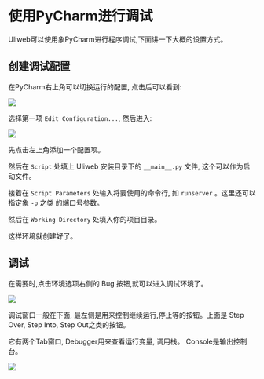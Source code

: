 # 使用PyCharm进行调试

Uliweb可以使用象PyCharm进行程序调试,下面讲一下大概的设置方式。

## 创建调试配置

在PyCharm右上角可以切换运行的配置, 点击后可以看到:

![](_static/debug_with_pycharm_01.png)

选择第一项 `Edit Configuration...`, 然后进入:

![](_static/debug_with_pycharm_02.png)

先点击左上角添加一个配置项。

然后在 `Script` 处填上 Uliweb 安装目录下的 `__main__.py` 文件, 这个可以作为启动文件。

接着在 `Script Parameters` 处输入将要使用的命令行, 如 `runserver` 。这里还可以指定象 `-p` 之类
的端口号参数。

然后在 `Working Directory` 处填入你的项目目录。

这样环境就创建好了。

## 调试

在需要时,点击环境选项右侧的 Bug 按钮,就可以进入调试环境了。

![](_static/debug_with_pycharm_03.png)

调试窗口一般在下面, 最左侧是用来控制继续运行,停止等的按钮。上面是 Step Over, Step Into, Step Out之类的按钮。

它有两个Tab窗口, Debugger用来查看运行变量, 调用栈。 Console是输出控制台。

![](_static/debug_with_pycharm_04.png)
